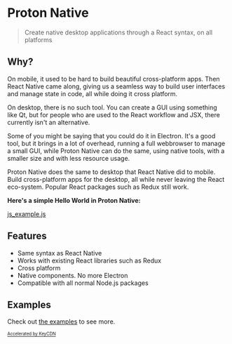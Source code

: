 # Proton Native

> Create native desktop applications through a React syntax, on all platforms

## Why?

On mobile, it used to be hard to build beautiful cross-platform apps. Then React Native came along, giving us
a seamless way to build user interfaces and manage state in code, all while doing it cross platform.

On desktop, there is no such tool. You can create a GUI using something like Qt, but for people who are used to the React workflow and JSX, there currently isn't an alternative.

Some of you might be saying that you could do it in Electron. It's a good tool, but it brings in a lot of overhead, running a full webbrowser
to manage a small GUI, while Proton Native can do the same, using native tools, with a smaller size and with less resource usage.

Proton Native does the same
to desktop that React Native did to mobile. Build cross-platform apps for the desktop, all while never leaving the React eco-system. Popular
React packages such as Redux still work.

**Here's a simple Hello World in Proton Native:**

[js_example.js](js_example.js ':include :type=code jsx')

## Features

* Same syntax as React Native
* Works with existing React libraries such as Redux
* Cross platform
* Native components. No more Electron
* Compatible with all normal Node.js packages

## Examples

Check out [the examples](https://github.com/kusti8/proton-native/tree/master/examples) to see more.

<a href="https://www.keycdn.com/"><sub><sup>Accelerated by KeyCDN</sup></sub></a>
